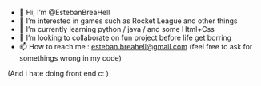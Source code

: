 - 👋 Hi, I’m @EstebanBreaHell
- 👀 I’m interested in games such as Rocket League and other things
- 🌱 I’m currently learning python / java / and some Html+Css 
- 💞️ I’m looking to collaborate on fun project before life get borring
- 📫 How to reach me : esteban.breahell@gmail.com (feel free to ask for somethings wrong in my code)

(And i hate doing front end c: )
<!---
EstebanBreaHell/EstebanBreaHell is a ✨ special ✨ repository because its `README.md` (this file) appears on your GitHub profile.
You can click the Preview link to take a look at your changes.
--->
